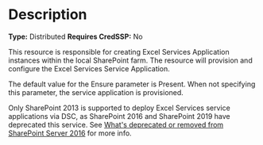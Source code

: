 # Description

**Type:** Distributed
**Requires CredSSP:** No

This resource is responsible for creating Excel Services Application instances
within the local SharePoint farm. The resource will provision and configure the
Excel Services Service Application.

The default value for the Ensure parameter is Present. When not specifying this
parameter, the service application is provisioned.

Only SharePoint 2013 is supported to deploy Excel Services service applications via DSC,
as SharePoint 2016 and SharePoint 2019 have deprecated this service. See
[What's deprecated or removed from SharePoint Server 2016](https://technet.microsoft.com/en-us/library/mt346112(v=office.16).aspx)
for more info.
